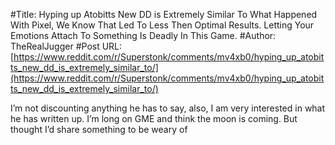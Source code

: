 #Title: Hyping up Atobitts New DD is Extremely Similar To What Happened With Pixel, We Know That Led To Less Then Optimal Results. Letting Your Emotions Attach To Something Is Deadly In This Game.
#Author: TheRealJugger
#Post URL: [https://www.reddit.com/r/Superstonk/comments/mv4xb0/hyping_up_atobitts_new_dd_is_extremely_similar_to/](https://www.reddit.com/r/Superstonk/comments/mv4xb0/hyping_up_atobitts_new_dd_is_extremely_similar_to/)


I’m not discounting anything he has to say, also, I am very interested in what he has written up. I’m long on GME and think the moon is coming. But thought I’d share something to be weary of